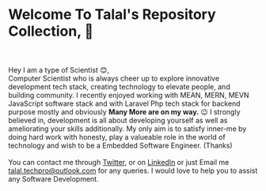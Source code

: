 # Welcome To Talal's Repository Collection, 👋<br><br>


Hey I am a type of Scientist 😊, <br>
Computer Scientist who is always cheer up to explore innovative development tech stack, creating technology to elevate people, and building community.
I recently enjoyed working with MEAN, MERN, MEVN JavaScript software stack and with Laravel Php tech stack for backend purpose mostly and obviously <strong> Many More are on my way.</strong> 😉
I strongly believed in, development is all about developing yourself as well as ameliorating your skills additionally.
My only aim is to satisfy inner-me by doing hard work with honesty, play a valueable role in the world of technology
and wish to be a Embedded Software Engineer. (Thanks)
<br><br>
You can contact me through [Twitter][1], or on [LinkedIn][2] or just Email me talal.techpro@outlook.com for any queries.
I would love to help you to assist any Software Development.

[1]: https://twitter.com/TalalJamilCh
[2]: https://www.linkedin.com/in/techpro-talal/
[3]: talal.techpro@outlook.com
